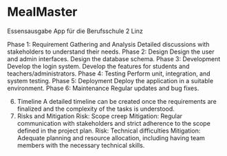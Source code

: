 # MealMaster
Essensausgabe App für die Berufsschule 2 Linz

Phase 1: Requirement Gathering and Analysis
  Detailed discussions with stakeholders to understand their needs.
Phase 2: Design
  Design the user and admin interfaces.
  Design the database schema.
Phase 3: Development
  Develop the login system.
  Develop the features for students and teachers/administrators.
Phase 4: Testing
  Perform unit, integration, and system testing.
Phase 5: Deployment
  Deploy the application in a suitable environment.
Phase 6: Maintenance
  Regular updates and bug fixes.
  
6. Timeline
  A detailed timeline can be created once the requirements are finalized and the complexity of the tasks is understood.
7. Risks and Mitigation
  Risk: Scope creep
  Mitigation: Regular communication with stakeholders and strict adherence to the scope defined in the project plan.
  Risk: Technical difficulties
  Mitigation: Adequate planning and resource allocation, including having team members with the necessary technical skills.
